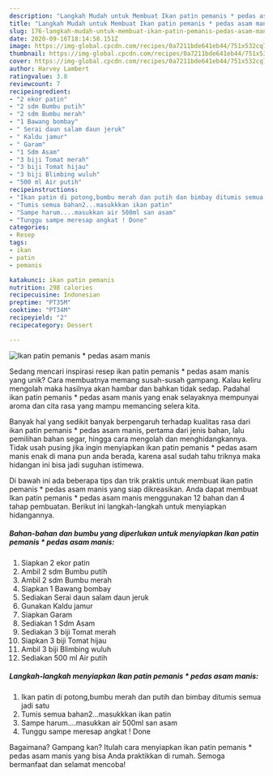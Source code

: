 ```yaml
---
description: "Langkah Mudah untuk Membuat Ikan patin pemanis * pedas asam manis, Enak Banget"
title: "Langkah Mudah untuk Membuat Ikan patin pemanis * pedas asam manis, Enak Banget"
slug: 176-langkah-mudah-untuk-membuat-ikan-patin-pemanis-pedas-asam-manis-enak-banget
date: 2020-09-16T18:14:58.151Z
image: https://img-global.cpcdn.com/recipes/0a7211bde641eb44/751x532cq70/ikan-patin-pemanis-pedas-asam-manis-foto-resep-utama.jpg
thumbnail: https://img-global.cpcdn.com/recipes/0a7211bde641eb44/751x532cq70/ikan-patin-pemanis-pedas-asam-manis-foto-resep-utama.jpg
cover: https://img-global.cpcdn.com/recipes/0a7211bde641eb44/751x532cq70/ikan-patin-pemanis-pedas-asam-manis-foto-resep-utama.jpg
author: Harvey Lambert
ratingvalue: 3.8
reviewcount: 7
recipeingredient:
- "2 ekor patin"
- "2 sdm Bumbu putih"
- "2 sdm Bumbu merah"
- "1 Bawang bombay"
- " Serai daun salam daun jeruk"
- " Kaldu jamur"
- " Garam"
- "1 Sdm Asam"
- "3 biji Tomat merah"
- "3 biji Tomat hijau"
- "3 biji Blimbing wuluh"
- "500 ml Air putih"
recipeinstructions:
- "Ikan patin di potong,bumbu merah dan putih dan bimbay ditumis semua jadi satu"
- "Tumis semua bahan2...masukkkan ikan patin"
- "Sampe harum....masukkan air 500ml san asam"
- "Tunggu sampe meresap angkat ! Done"
categories:
- Resep
tags:
- ikan
- patin
- pemanis

katakunci: ikan patin pemanis 
nutrition: 298 calories
recipecuisine: Indonesian
preptime: "PT35M"
cooktime: "PT34M"
recipeyield: "2"
recipecategory: Dessert

---
```



![Ikan patin pemanis * pedas asam manis](https://img-global.cpcdn.com/recipes/0a7211bde641eb44/751x532cq70/ikan-patin-pemanis-pedas-asam-manis-foto-resep-utama.jpg)

Sedang mencari inspirasi resep ikan patin pemanis * pedas asam manis yang unik? Cara membuatnya memang susah-susah gampang. Kalau keliru mengolah maka hasilnya akan hambar dan bahkan tidak sedap. Padahal ikan patin pemanis * pedas asam manis yang enak selayaknya mempunyai aroma dan cita rasa yang mampu memancing selera kita.

Banyak hal yang sedikit banyak berpengaruh terhadap kualitas rasa dari ikan patin pemanis * pedas asam manis, pertama dari jenis bahan, lalu pemilihan bahan segar, hingga cara mengolah dan menghidangkannya. Tidak usah pusing jika ingin menyiapkan ikan patin pemanis * pedas asam manis enak di mana pun anda berada, karena asal sudah tahu triknya maka hidangan ini bisa jadi suguhan istimewa.




Di bawah ini ada beberapa tips dan trik praktis untuk membuat ikan patin pemanis * pedas asam manis yang siap dikreasikan. Anda dapat membuat Ikan patin pemanis * pedas asam manis menggunakan 12 bahan dan 4 tahap pembuatan. Berikut ini langkah-langkah untuk menyiapkan hidangannya.

<!--inarticleads1-->

##### Bahan-bahan dan bumbu yang diperlukan untuk menyiapkan Ikan patin pemanis * pedas asam manis:

1. Siapkan 2 ekor patin
1. Ambil 2 sdm Bumbu putih
1. Ambil 2 sdm Bumbu merah
1. Siapkan 1 Bawang bombay
1. Sediakan  Serai daun salam daun jeruk
1. Gunakan  Kaldu jamur
1. Siapkan  Garam
1. Sediakan 1 Sdm Asam
1. Sediakan 3 biji Tomat merah
1. Siapkan 3 biji Tomat hijau
1. Ambil 3 biji Blimbing wuluh
1. Sediakan 500 ml Air putih




<!--inarticleads2-->

##### Langkah-langkah menyiapkan Ikan patin pemanis * pedas asam manis:

1. Ikan patin di potong,bumbu merah dan putih dan bimbay ditumis semua jadi satu
1. Tumis semua bahan2...masukkkan ikan patin
1. Sampe harum....masukkan air 500ml san asam
1. Tunggu sampe meresap angkat ! Done




Bagaimana? Gampang kan? Itulah cara menyiapkan ikan patin pemanis * pedas asam manis yang bisa Anda praktikkan di rumah. Semoga bermanfaat dan selamat mencoba!

